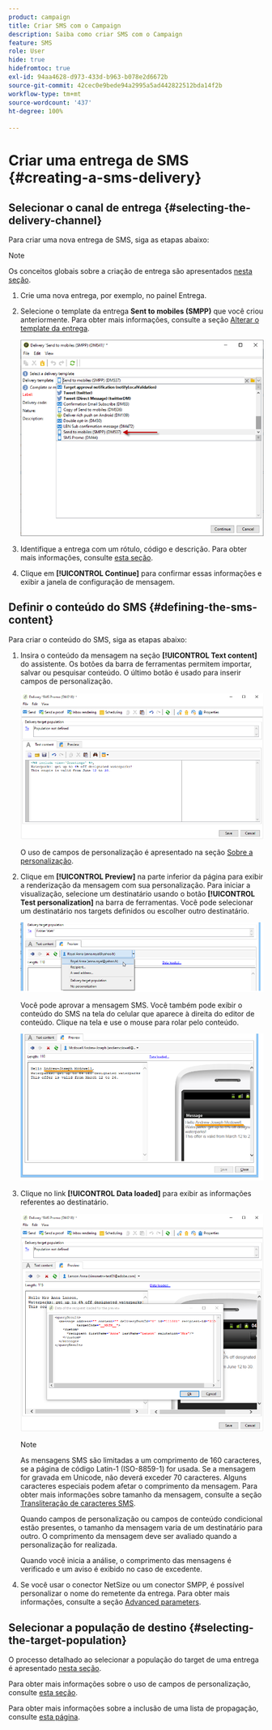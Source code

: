 ```yaml
---
product: campaign
title: Criar SMS com o Campaign
description: Saiba como criar SMS com o Campaign
feature: SMS
role: User
hide: true
hidefromtoc: true
exl-id: 94aa4628-d973-433d-b963-b078e2d6672b
source-git-commit: 42cec0e9bede94a2995a5ad442822512bda14f2b
workflow-type: tm+mt
source-wordcount: '437'
ht-degree: 100%

---
```


# Criar uma entrega de SMS {#creating-a-sms-delivery}

## Selecionar o canal de entrega {#selecting-the-delivery-channel}

Para criar uma nova entrega de SMS, siga as etapas abaixo:

>[!NOTE]
>
>Os conceitos globais sobre a criação de entrega são apresentados [nesta seção](steps-about-delivery-creation-steps.md).

1. Crie uma nova entrega, por exemplo, no painel Entrega.
1. Selecione o template da entrega **Sent to mobiles (SMPP)** que você criou anteriormente. Para obter mais informações, consulte a seção [Alterar o template da entrega](sms-set-up.md#changing-the-delivery-template).

   ![](assets/s_user_mobile_wizard.png)

1. Identifique a entrega com um rótulo, código e descrição. Para obter mais informações, consulte [esta seção](steps-create-and-identify-the-delivery.md#identifying-the-delivery).
1. Clique em **[!UICONTROL Continue]** para confirmar essas informações e exibir a janela de configuração de mensagem.

## Definir o conteúdo do SMS {#defining-the-sms-content}

Para criar o conteúdo do SMS, siga as etapas abaixo:

1. Insira o conteúdo da mensagem na seção **[!UICONTROL Text content]** do assistente. Os botões da barra de ferramentas permitem importar, salvar ou pesquisar conteúdo. O último botão é usado para inserir campos de personalização.

   ![](assets/s_ncs_user_wizard_sms01_138.png)

   O uso de campos de personalização é apresentado na seção [Sobre a personalização](about-personalization.md).

1. Clique em **[!UICONTROL Preview]** na parte inferior da página para exibir a renderização da mensagem com sua personalização. Para iniciar a visualização, selecione um destinatário usando o botão **[!UICONTROL Test personalization]** na barra de ferramentas. Você pode selecionar um destinatário nos targets definidos ou escolher outro destinatário.

   ![](assets/s_ncs_user_wizard_sms01_139.png)

   Você pode aprovar a mensagem SMS. Você também pode exibir o conteúdo do SMS na tela do celular que aparece à direita do editor de conteúdo. Clique na tela e use o mouse para rolar pelo conteúdo.

   ![](assets/s_ncs_user_wizard_sms01_140.png)

1. Clique no link **[!UICONTROL Data loaded]** para exibir as informações referentes ao destinatário.

   ![](assets/s_user_mobile_wizard_sms_02.png)

   >[!NOTE]
   >
   >As mensagens SMS são limitadas a um comprimento de 160 caracteres, se a página de código Latin-1 (ISO-8859-1) for usada. Se a mensagem for gravada em Unicode, não deverá exceder 70 caracteres. Alguns caracteres especiais podem afetar o comprimento da mensagem. Para obter mais informações sobre tamanho da mensagem, consulte a seção [Transliteração de caracteres SMS](#about-character-transliteration).
   >
   >Quando campos de personalização ou campos de conteúdo condicional estão presentes, o tamanho da mensagem varia de um destinatário para outro. O comprimento da mensagem deve ser avaliado quando a personalização for realizada.
   >
   >Quando você inicia a análise, o comprimento das mensagens é verificado e um aviso é exibido no caso de excedente.

1. Se você usar o conector NetSize ou um conector SMPP, é possível personalizar o nome do remetente da entrega. Para obter mais informações, consulte a seção [Advanced parameters](#advanced-parameters).

## Selecionar a população de destino {#selecting-the-target-population}

O processo detalhado ao selecionar a população do target de uma entrega é apresentado [nesta seção](steps-defining-the-target-population.md).

Para obter mais informações sobre o uso de campos de personalização, consulte [esta seção](about-personalization.md).

Para obter mais informações sobre a inclusão de uma lista de propagação, consulte [esta página](about-seed-addresses.md).
